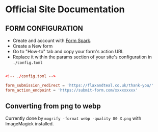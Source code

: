 # Official Site Documentation 

## FORM CONFIGURATION

- Create and account with [Form Spark](https://formspark.io). 
- Create a New form
- Go to "How-to" tab and copy your form's action URL 
- Replace it within the params section of your site's configuration in `./config.toml`

```toml

<!-- ./config.toml -->

form_submission_redirect = 'https://flaxandteal.co.uk/thank-you/'
form_action_endpoint = 'https://submit-form.com/xxxxxxxxx'
```

## Converting from png to webp

Currently done by `mogrify -format webp -quality 80 X.png` with ImageMagick installed.
